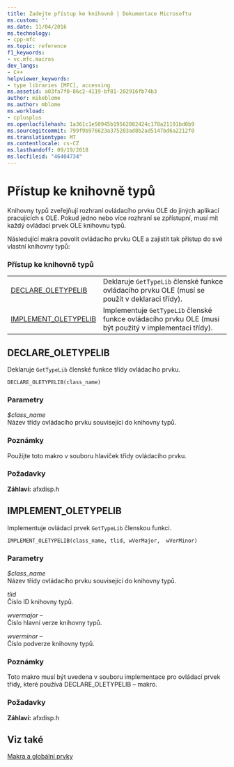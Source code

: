 ```yaml
---
title: Zadejte přístup ke knihovně | Dokumentace Microsoftu
ms.custom: ''
ms.date: 11/04/2016
ms.technology:
- cpp-mfc
ms.topic: reference
f1_keywords:
- vc.mfc.macros
dev_langs:
- C++
helpviewer_keywords:
- type libraries [MFC], accessing
ms.assetid: a03fa7f0-86c2-4119-bf81-202916fb74b3
author: mikeblome
ms.author: mblome
ms.workload:
- cplusplus
ms.openlocfilehash: 1a361c1e50945b19562082424c178a21191bd0b9
ms.sourcegitcommit: 799f9b976623a375203ad8b2ad5147bd6a2212f0
ms.translationtype: MT
ms.contentlocale: cs-CZ
ms.lasthandoff: 09/19/2018
ms.locfileid: "46404734"
---
```

# <a name="type-library-access"></a>Přístup ke knihovně typů

Knihovny typů zveřejňují rozhraní ovládacího prvku OLE do jiných aplikací pracujících s OLE. Pokud jedno nebo více rozhraní se zpřístupní, musí mít každý ovládací prvek OLE knihovnu typů.

Následující makra povolit ovládacího prvku OLE a zajistit tak přístup do své vlastní knihovny typů:

### <a name="type-library-access"></a>Přístup ke knihovně typů

|||
|-|-|
|[DECLARE_OLETYPELIB](#declare_oletypelib)|Deklaruje `GetTypeLib` členské funkce ovládacího prvku OLE (musí se použít v deklaraci třídy).|
|[IMPLEMENT_OLETYPELIB](#implement_oletypelib)|Implementuje `GetTypeLib` členské funkce ovládacího prvku OLE (musí být použitý v implementaci třídy).|

##  <a name="declare_oletypelib"></a>  DECLARE_OLETYPELIB

Deklaruje `GetTypeLib` členské funkce třídy ovládacího prvku.

```
DECLARE_OLETYPELIB(class_name)
```

### <a name="parameters"></a>Parametry

*$class_name*<br/>
Název třídy ovládacího prvku související do knihovny typů.

### <a name="remarks"></a>Poznámky

Použijte toto makro v souboru hlaviček třídy ovládacího prvku.

### <a name="requirements"></a>Požadavky

**Záhlaví:** afxdisp.h

##  <a name="implement_oletypelib"></a>  IMPLEMENT_OLETYPELIB

Implementuje ovládací prvek `GetTypeLib` členskou funkci.

```
IMPLEMENT_OLETYPELIB(class_name, tlid, wVerMajor,  wVerMinor)
```

### <a name="parameters"></a>Parametry

*$class_name*<br/>
Název třídy ovládacího prvku související do knihovny typů.

*tlid*<br/>
Číslo ID knihovny typů.

*wvermajor –*<br/>
Číslo hlavní verze knihovny typů.

*wverminor –*<br/>
Číslo podverze knihovny typů.

### <a name="remarks"></a>Poznámky

Toto makro musí být uvedena v souboru implementace pro ovládací prvek třídy, které používá DECLARE_OLETYPELIB – makro.

### <a name="requirements"></a>Požadavky

**Záhlaví:** afxdisp.h

## <a name="see-also"></a>Viz také

[Makra a globální prvky](../../mfc/reference/mfc-macros-and-globals.md)
